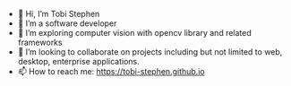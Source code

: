 - 👋 Hi, I’m Tobi Stephen
- 👀 I’m a software developer
- 🌱 I’m exploring computer vision with opencv library and related frameworks
- 💞️ I’m looking to collaborate on projects including but not limited to web, desktop, enterprise applications.
- 📫 How to reach me: https://tobi-stephen.github.io

<!---
tobi-stephen/tobi-stephen is a ✨ special ✨ repository because its `README.md` (this file) appears on your GitHub profile.
You can click the Preview link to take a look at your changes.
--->
